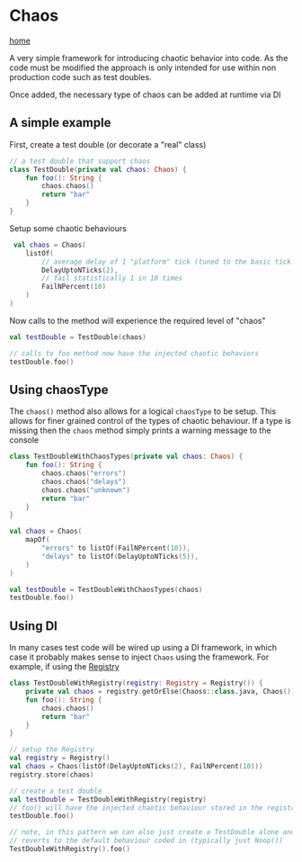 # Chaos
[home](../README.md)

A very simple framework for introducing chaotic behavior into code. As the code must be modified the approach is only
intended for use within non production code such as test doubles.

Once added, the necessary type of chaos can be added at runtime via DI

## A simple example

First, create a test double (or decorate a "real" class)

```kotlin
// a test double that support chaos 
class TestDouble(private val chaos: Chaos) {
    fun foo(): String {
        chaos.chaos()
        return "bar"
    }
}
```

Setup some chaotic behaviours

```kotlin
 val chaos = Chaos(
    listOf(
        // average delay of 1 "platform" tick (tuned to the basic tick rate on the OS/Hardware)
        DelayUptoNTicks(2),
        // fail statistically 1 in 10 times
        FailNPercent(10)
    )
)

```

Now calls to the method will experience the required level of "chaos"

```kotlin
val testDouble = TestDouble(chaos)

// calls to foo method now have the injected chaotic behaviors 
testDouble.foo()
```

## Using chaosType

The `chaos()` method also allows for a logical `chaosType` to be setup. This allows for finer grained control of the
types of chaotic behaviour. If a type is missing then the `chaos` method simply prints a warning message to the console

```kotlin
class TestDoubleWithChaosTypes(private val chaos: Chaos) {
    fun foo(): String {
        chaos.chaos("errors")
        chaos.chaos("delays")
        chaos.chaos("unknown")
        return "bar"
    }
}

val chaos = Chaos(
    mapOf(
        "errors" to listOf(FailNPercent(10)),
        "delays" to listOf(DelayUptoNTicks(5)),
    )
)

val testDouble = TestDoubleWithChaosTypes(chaos)
testDouble.foo()


```

## Using DI

In many cases test code will be wired up using a DI framework, in which case it probably makes sense to inject `Chaos`
using the framework. For example, if using the [Registry](https://github.com/mycordaapp/registry#readme)

```kotlin
class TestDoubleWithRegistry(registry: Registry = Registry()) {
    private val chaos = registry.getOrElse(Chaoss::class.java, Chaos())
    fun foo(): String {
        chaos.chaos()
        return "bar"
    }
}

// setup the Registry
val registry = Registry()
val chaos = Chaos(listOf(DelayUptoNTicks(2), FailNPercent(10)))
registry.store(chaos)

// create a test double 
val testDouble = TestDoubleWithRegistry(registry)
// foo() will have the injected chaotic behaviour stored in the registry
testDouble.foo()

// note, in this pattern we can also just create a TestDouble alone and everything 
// reverts to the default behaviour coded in (typically just Noop())
TestDoubleWithRegistry().foo()

```